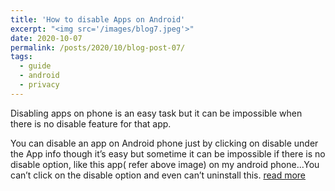```yaml
---
title: 'How to disable Apps on Android'
excerpt: "<img src='/images/blog7.jpeg'>"
date: 2020-10-07
permalink: /posts/2020/10/blog-post-07/
tags:
  - guide 
  - android
  - privacy
---
```


Disabling apps on phone is an easy task but it can be impossible when there is no disable feature for that app.

You can disable an app on Android phone just by clicking on disable under the App info though it’s easy but sometime it can be impossible if there is no disable option, like this app( refer above image) on my android phone…You can’t click on the disable option and even can’t uninstall this. [read more](https://medium.com/@d0r1h/how-to-disable-apps-on-android-9418e7d0111)

